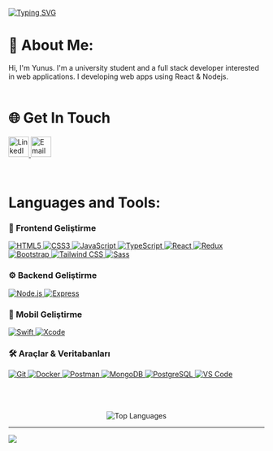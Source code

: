 [![Typing SVG](https://readme-typing-svg.demolab.com?font=Mozilla+Headline&weight=500&size=40&letterSpacing=0.1rem&pause=1000&color=76B7C5&background=FFFFFF00&center=true&vCenter=true&width=1100&height=80&lines=Full+Stack+Developer)](https://git.io/typing-svg)

# 💫 About Me:
Hi, I'm Yunus. I'm a university student and a full stack developer interested in web applications. I developing web apps using React & Nodejs.<br>
<br/>


# 🌐 Get In Touch
<p align="left">
<a href="https://linkedin.com/in/yunusemrekupucu" target="_blank">
  <img src="https://skillicons.dev/icons?i=linkedin" alt="LinkedIn" height="40" width="40" />
</a>
<a href="mailto:yunus.kupucu@gmail.com" target="_blank">
  <img src="https://skillicons.dev/icons?i=gmail" alt="Email" height="40" width="40" />
</a>
</p>
<br/>

# Languages and Tools:


### 🎨 Frontend Geliştirme
<div align="left">
  <a href="https://developer.mozilla.org/en-US/docs/Web/HTML" target="_blank">
    <img src="https://skillicons.dev/icons?i=html" alt="HTML5" />
  </a>
  <a href="https://developer.mozilla.org/en-US/docs/Web/CSS" target="_blank">
    <img src="https://skillicons.dev/icons?i=css" alt="CSS3" />
  </a>
  <a href="https://developer.mozilla.org/en-US/docs/Web/JavaScript" target="_blank">
    <img src="https://skillicons.dev/icons?i=js" alt="JavaScript" />
  </a>
  <a href="https://www.typescriptlang.org/" target="_blank">
    <img src="https://skillicons.dev/icons?i=ts" alt="TypeScript" />
  </a>
  <a href="https://reactjs.org/" target="_blank">
    <img src="https://skillicons.dev/icons?i=react" alt="React" />
  </a>
  <a href="https://redux.js.org" target="_blank">
    <img src="https://skillicons.dev/icons?i=redux" alt="Redux" />
  </a>
  <a href="https://getbootstrap.com" target="_blank">
    <img src="https://skillicons.dev/icons?i=bootstrap" alt="Bootstrap" />
  </a>
  <a href="https://tailwindcss.com/" target="_blank">
    <img src="https://skillicons.dev/icons?i=tailwind" alt="Tailwind CSS" />
  </a>
  <a href="https://sass-lang.com" target="_blank">
    <img src="https://skillicons.dev/icons?i=sass" alt="Sass" />
  </a>
</div>

### ⚙️ Backend Geliştirme
<div align="left">
  <a href="https://nodejs.org" target="_blank">
    <img src="https://skillicons.dev/icons?i=nodejs" alt="Node.js" />
  </a>
  <a href="https://expressjs.com" target="_blank">
    <img src="https://skillicons.dev/icons?i=express" alt="Express" />
  </a>
</div>

### 📱 Mobil Geliştirme
<div align="left">
  <a href="https://developer.apple.com/swift/" target="_blank">
    <img src="https://skillicons.dev/icons?i=swift" alt="Swift" />
  </a>
  <a href="https://developer.apple.com/xcode/" target="_blank">
    <img src="https://skillicons.dev/icons?i=xcode" alt="Xcode" />
  </a>
</div>

### 🛠️ Araçlar & Veritabanları
<div align="left">
  <a href="https://git-scm.com/" target="_blank">
    <img src="https://skillicons.dev/icons?i=git" alt="Git" />
  </a>
  <a href="https://www.docker.com/" target="_blank">
    <img src="https://skillicons.dev/icons?i=docker" alt="Docker" />
  </a>
  <a href="https://postman.com" target="_blank">
    <img src="https://skillicons.dev/icons?i=postman" alt="Postman" />
  </a>
  <a href="https://www.mongodb.com/" target="_blank">
    <img src="https://skillicons.dev/icons?i=mongodb" alt="MongoDB" />
  </a>
  <a href="https://www.postgresql.org" target="_blank">
    <img src="https://skillicons.dev/icons?i=postgresql" alt="PostgreSQL" />
  </a>
  <a href="https://code.visualstudio.com/" target="_blank">
    <img src="https://skillicons.dev/icons?i=vscode" alt="VS Code" />
  </a>
</div>



</p>
<br/><br/><br/>



  
<div align="center">
  <img src="https://github-readme-stats.vercel.app/api/top-langs/?username=Yunuskupucu&theme=dark&hide_border=false&include_all_commits=false&count_private=false&layout=compact" alt="Top Languages" />
</div>


---



[![](https://komarev.com/ghpvc/?username=Yunuskupucu)](https://github.com/your-github-username)



